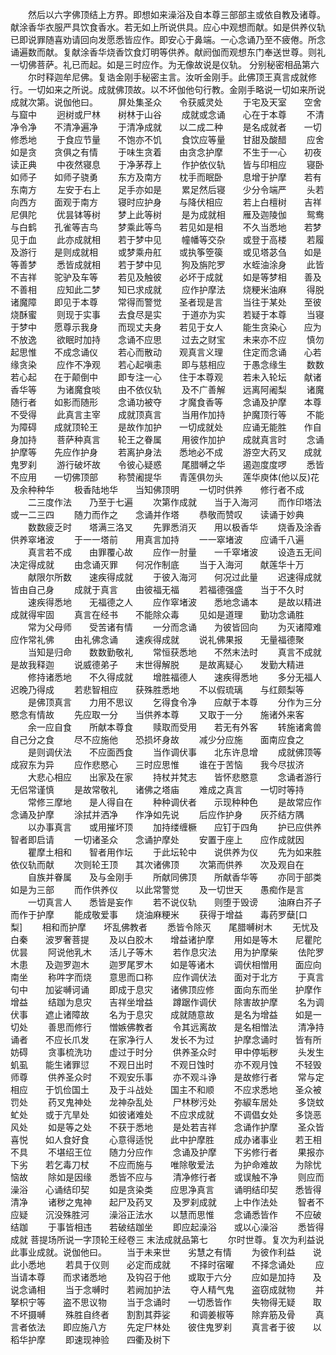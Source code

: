 <!-- { "loadSidebar": true } -->
　　然后以六字佛顶结上方界。即想如来澡浴及自本尊三部部主或依自教及诸尊。献涂香华衣服严具饮食香水。若无如上所说供具。应心中观想而献。如是供养仪轨已即说罪随喜劝请回向发愿悉皆应作。即安心于鼻端。一心念诵乃至不疲倦。所念诵遍数而献。复献涂香华烧香饮食灯明等供养。献阏伽而观想东门奉送世尊。则礼一切佛菩萨。礼已而起。如是三时应作。为无像故说是仪轨。
分别秘密相品第六
　　尔时释迦牟尼佛。复诰金刚手秘密主言。汝听金刚手。此佛顶王真言成就修行。一切如来之所说。成就佛顶故。以不坏伽他句行教。金刚手略说一切如来所说成就次第。说伽他曰。
　　屏处集圣众　　令获威灵处
　　于宅及天室　　空舍与窟中
　　迥树或尸林　　树林于山谷
　　成就或念诵　　心在于本尊
　　不清净令净　　不清净遍净
　　于清净成就　　以二成二种
　　是名成就者　　一切修悉地
　　于食应节量　　不饱亦不饥
　　食饮应等量　　甘甜及酸醋
　　应舍如是贪　　贪俱之有情
　　于味生贪着　　由贪念护摩
　　不生于一心　　初夜读正典
　　中夜然寝息　　于净茅荐上
　　作护依仪轨　　皆与印相应
　　寝卧如师子　　如师子骁勇
　　东方及南方　　枕手而眠卧
　　息增于护摩　　若有东南方
　　左安于右上　　足手亦如是
　　累足然后寝　　少分令端严
　　头若向西方　　面观于南方
　　寝时应护身　　与降伏相应
　　若上白檀树　　吉祥尼俱陀
　　优昙钵等树　　梦上此等树
　　是为成就相　　雁及迦陵伽
　　鸳鸯与白鹤　　孔雀等吉鸟
　　梦乘此等鸟　　若见如是相
　　不久当悉地　　若梦见于血
　　此亦成就相　　若于梦中见
　　幢幡等交杂　　或登于高楼
　　若履及游行　　是则成就相
　　或梦乘舟舡　　或执筝箜篌
　　或见塔苾刍　　如是等善梦
　　悉皆成就相　　若于梦中见
　　狗及旃陀罗　　水蛭油涂身
　　此皆不吉祥　　驼驴及车等
　　若见及触彼　　必坏于成就
　　如是等梦相　　善及不善相
　　应知此二梦　　知已求成就
　　应作护摩法　　烧粳米油麻
　　得脱诸魔障　　即见于本尊
　　常得而警觉　　圣者现是言
　　当往于某处　　至彼烧酥蜜
　　则现于实事　　去食尽是实
　　于道亦为实　　若疑于本尊
　　当寝于梦中　　愿尊示我身
　　而现丈夫身　　若见于女人
　　能生贪染心　　应为不放逸
　　欲眠时加持　　念诵不应思
　　过去之财宝　　未来亦不应
　　慎勿起思惟　　不成念诵仪
　　若心而散动　　观真言义理
　　住定而念诵　　心若缘贪染
　　应作不净观　　若心起嗔恚
　　即与慈相应　　于愚念缘生
　　数数若心起　　在于颠倒中
　　即专注一心　　住于本尊观
　　若未入轮坛　　献诸香华等
　　为诸魔食啖　　由不依仪轨
　　及不广善解　　远离阿阇梨
　　诸魔随行者　　如影而随形
　　念诵功被夺　　才魔食香等
　　念诵及护摩　　本尊不受得
　　此真言主宰　　成就顶真言
　　当用作加持　　护魔顶行等
　　不能为障碍　　成就顶轮王
　　是故作加护　　一切成就处
　　应诵无能胜　　作自身加持
　　菩萨种真言　　轮王之眷属
　　用彼作加护　　成就真言时
　　念诵护摩等　　先应作护身
　　若离护身法　　悉地必不成
　　游空大药叉　　成就鬼罗刹
　　游行破坏故　　令彼心疑惑
　　尾腊嚩之华　　遏迦度度啰
　　悉皆不应用　　一切佛顶部
　　称赞阇提华　　青莲俱勿头
　　莲华庾体(他以反)花　　及余种种华
　　极香陆地华　　当知佛顶明
　　一切时供养　　修行者不成
　　二三度作法　　乃至于七遍
　　次第作成就　　当于入海河
　　而作印塔法　　或一二三四
　　随力而作之　　念诵并作塔
　　恭敬而赞叹　　读诵于妙典
　　数数疲乏时　　塔满三洛叉
　　先罪悉消灭　　用以极香华
　　烧香及涂香　　供养窣堵波
　　于一一塔前　　用真言加持
　　一一窣堵波　　应诵千八遍
　　真言若不成　　由罪覆心故
　　应作一肘量　　一千窣堵波
　　设造五无间　　决定得成就
　　由念诵灭罪　　何况作制底
　　当于入海河　　献莲华十万
　　献限尔所数　　速疾得成就
　　于彼入海河　　何况过此量
　　迟速得成就　　皆由自己身
　　成就于真言　　由彼福无福
　　若福德强盛　　当于不久时
　　速疾得悉地　　无福德之人
　　应作窣堵波　　悉地念诵本
　　是故以精进　　成就得牢固
　　真言在经书　　不能除众毒
　　见如是道理　　勤功念诵胜
　　常为父母师　　受苦诸有情
　　一分而念诵　　为彼皆回向
　　为灭诸障难　　应作常礼佛
　　由礼佛念诵　　速疾得成就
　　说礼佛果报　　无量福德聚
　　当知是归命　　数数勤敬礼
　　常恒获悉地　　不然末法时
　　真言不成就　　是故我释迦
　　说威德弟子　　末世得解脱
　　是故离疑心　　发勤大精进
　　修持诸悉地　　不久得成就
　　增胜福德人　　速疾得悉地
　　多分无福人　　迟晚乃得成
　　若悲智相应　　获殊胜悉地
　　不以假琉璃　　与红颇梨等
　　是佛顶真言　　力用不思议
　　乞得食令净　　应献于本尊
　　分作为三分　　愍念有情故
　　先应取一分　　当供养本尊
　　又取于一分　　施诸外来客
　　余一应自食　　所献本尊食
　　赎取而受用　　若无有外客
　　转施诸禽兽　　自己分之食
　　尽不应施他　　恐损坏身故
　　减少分应施　　面南应食之
　　是则调伏法　　不应面西食
　　当作调伏事　　北东许息增
　　成就佛顶等　　成寂东为异
　　应作悲愍心　　三时应思惟
　　谁在于苦恼　　我今尽拔济
　　大悲心相应　　出家及在家
　　持杖并梵志　　皆怀悲愍意
　　念诵者游行　　无侣常谨慎
　　是故常敬礼　　诸佛之塔庙
　　难成之真言　　一切时等持
　　常修三摩地　　是人得自在
　　种种调伏者　　示现种种色
　　是故常应作　　念诵及护摩
　　涂拭并洒净　　作净如先说
　　后应作护身　　灰芥结方隅
　　以办事真言　　或用摧坏顶
　　加持缕缠橛　　应钉于四角
　　护已应供养　　智者即启请
　　一切诸圣众　　念诵护摩处
　　安置于座上　　应作成就因
　　瞿摩土相和　　智者用作坛
　　于此坛轮中　　说供养为仪
　　先为如来胜　　依仪轨而献
　　次则轮王顶　　其次诸佛顶
　　次第而供养　　次及观自在
　　自族并眷属　　及与金刚手
　　所献同佛顶　　所献香华等
　　亦同于部类　　如是为三部
　　而作供养仪　　以此常警觉
　　及一切世天　　愚痴作是言
　　一切真言人　　悉皆是妄作
　　若不说仪轨　　则堕于毁谤
　　油麻白芥子　　而作于护摩
　　能成敬爱事　　烧油麻粳米
　　获得于增益　　毒药罗蘖[口　　梨]
　　相和而护摩　　坏乱佛教者
　　悉皆令除灭　　尾腊嚩树木
　　无忧及白秦　　波罗奢菩提
　　及以白胶木　　增益诸护摩
　　用如是等木　　尼瞿陀优昙
　　阿说他乳木　　活儿子等木
　　若作息灾法　　用为护摩柴
　　佉陀罗木患　　及迦罗迦木
　　迦罗尾罗木　　如是等诸木
　　调伏相憎用　　面应向南坐
　　称吽字而烧　　意思而口称
　　应作调伏法　　面对于北方
　　于真言句中　　加娑嚩诃诵
　　即成于息灾　　诸佛顶应修
　　面向东而坐　　护摩作增益
　　结跏为息灾　　吉祥坐增益
　　蹲踞作调伏　　除害故护摩
　　名为调伏事　　遮止诸障故
　　名为于息灾　　成就随意故
　　是名为增益　　如是一切处
　　善思而修行　　憎嫉佛教者
　　令其远离故　　是名相憎法
　　清净持诵者　　不应长爪发
　　在家净行人　　发长不为过
　　护摩念诵时　　皆有所妨碍
　　贪事梳洗功　　虚过于时分
　　供养圣众时　　甲中停垢秽
　　头发生虮虱　　能生诸罪愆
　　不观日出时　　不观日蚀时
　　亦不观月蚀　　不轻毁师尊
　　供养圣众时　　不观安乐事
　　亦不观斗诤　　是故修行者
　　常与定相应　　于饥俭国土
　　及于斗战处　　国主不和顺
　　不应求悉地　　圣众被罚处
　　药叉鬼神处　　龙神杂乱处
　　尸林秽污处　　弥綟车居处
　　多饶蚊虻处　　或于亢旱处
　　如彼诸难处　　不应求成就
　　不调倡女处　　多饶恶风处
　　如是等之处　　不获于悉地
　　是处若吉祥　　念诵作护摩
　　圣众皆喜悦　　如人食好食
　　心意得适悦　　此中护摩胜
　　成办诸事业　　若王相不具
　　不堪绍王位　　随力分应作
　　念诵及护摩　　下劣修行者
　　果报亦下劣　　若乞毒刀杖
　　不应而施与　　唯除敬爱法
　　为护命难故　　为除忧恼故
　　除如是因缘　　悉皆不应与
　　清净修行者　　或误触不净
　　则应而澡浴　　心诵结印契
　　如是贪染类　　应思净真言
　　诵明结印契　　悉皆得清净
　　诸秽之鬼神　　起尸及药叉
　　及罗刹成就　　上中作法处
　　智者不应疑　　沉没殊胜河
　　澡浴正法水　　以慧而思惟
　　念诵悉皆作　　不应破结跏
　　于事皆相违　　若破结跏坐
　　即应起澡浴　　或以心澡浴
　　悉皆得成就
菩提场所说一字顶轮王经卷三
末法成就品第七
　　尔时世尊。复次为利益说此事业成就。说伽他曰。
　　当于未来世　　劣慧之有情
　　为彼作利益　　说此小悉地
　　若具于仪则　　必定而成就
　　不择时宿曜　　不择念诵处
　　应当请本尊　　而求诸悉地
　　及钩召于他　　或取于六分
　　应如是加持　　及说念诵相
　　当于念嚩时　　若阙加护法
　　夺人精气鬼　　盗窃成就物
　　并拏枳宁等　　盗不思议物
　　当于念诵时　　一切悉皆作
　　失物得无疑　　取不坏摄嚩
　　殊胜自终者　　割割其莽娑
　　和调姜椒等　　除弃筋及骨
　　真言者依法　　即应施八方
　　先定尸林处　　彼住鬼罗刹
　　真言者于彼　　以稻华护摩
　　即速现神验　　四衢及树下
